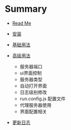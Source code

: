 # Summary

* [Read Me](README.md)
* [安装](docs/install.md)
* [基础用法](docs/base.md)
* [高级用法](docs/advance.md)
    - 服务器端口
    - ui界面控制
    - 服务器类型
    - 自动打开界面
    - 日志级别修改
    - run.config.js 配置文件
    - 代理服务器使用
    - 界面配置相关

* [更新日志](./updateinfo.md)

